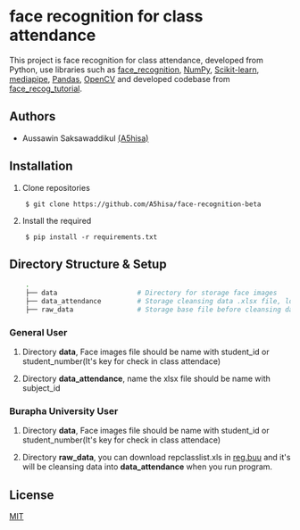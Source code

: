 # face recognition for class attendance

This project is face recognition for class attendance, developed from Python, use libraries such as [face_recognition](https://github.com/ageitgey/face_recognition), [NumPy](https://numpy.org/), [Scikit-learn](https://scikit-learn.org/), [mediapipe](https://pypi.org/project/mediapipe/), [Pandas](https://pandas.pydata.org/), [OpenCV](https://pypi.org/project/opencv-python/) and developed codebase from [face_recog_tutorial](https://github.com/jsammarco/face_recog_tutorial).


## Authors

- Aussawin Saksawaddikul [(A5hisa)](https://www.github.com/A5hisa)

## Installation

1. Clone repositories

```shell
    $ git clone https://github.com/A5hisa/face-recognition-beta
```

2. Install the required

```shell
    $ pip install -r requirements.txt
```

## Directory Structure & Setup

```bash
    .
    ├── data                    # Directory for storage face images
    ├── data_attendance         # Storage cleansing data .xlsx file, log file(student_check.log), list_subject.txt 
    ├── raw_data                # Storage base file before cleansing data
```

### General User

1. Directory **data**, Face images file should be name with student_id or student_number(It's key for check in class attendace)

2. Directory **data_attendance**, name the xlsx file should be name with subject_id

### Burapha University User

1. Directory **data**, Face images file should be name with student_id or student_number(It's key for check in class attendace)

2. Directory **raw_data**, you can download repclasslist.xls in [reg.buu](https://reg.buu.ac.th/) and it's will be cleansing data into **data_attendance** when you run program.


## License

[MIT](https://choosealicense.com/licenses/mit/)